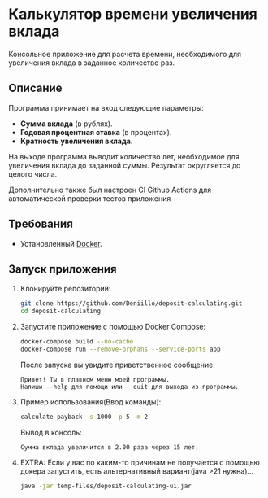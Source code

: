# Калькулятор времени увеличения вклада

Консольное приложение для расчета времени, необходимого для увеличения вклада в заданное количество раз.

## Описание

Программа принимает на вход следующие параметры:
- **Сумма вклада** (в рублях).
- **Годовая процентная ставка** (в процентах).
- **Кратность увеличения вклада**.

На выходе программа выводит количество лет, необходимое для увеличения вклада до заданной суммы. Результат округляется до целого числа.

Дополнительно также был настроен CI Github Actions для автоматической проверки тестов приложения

## Требования

- Установленный [Docker](https://docs.docker.com/get-started/get-docker/).

## Запуск приложения

1. Клонируйте репозиторий:
   ```bash
   git clone https://github.com/Deniillo/deposit-calculating.git
   cd deposit-calculating
   ```
2. Запустите приложение с помощью Docker Compose:
    ```bash
   docker-compose build --no-cache
   docker-compose run --remove-orphans --service-ports app
   ```
   После запуска вы увидите приветственное сообщение:
    ```
    Привет! Ты в главном меню моей программы.
    Напиши --help для помощи или --quit для выхода из программы.
    ```
3. Пример использования(Ввод команды):
    ```bash
   calculate-payback -s 1000 -p 5 -m 2
   ```
    Вывод в консоль:
    ```
   Сумма вклада увеличится в 2.00 раза через 15 лет.
    ```
   
4. EXTRA:
   Если у вас по каким-то причинам не получается с помощью докера запустить, есть альтернативный вариант(java >21 нужна)...
   ```bash
   java -jar temp-files/deposit-calculating-ui.jar
   ```